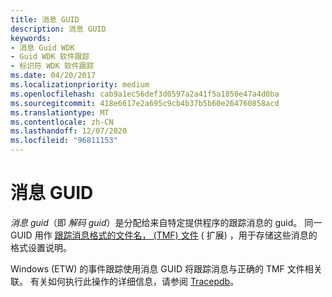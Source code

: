 ```yaml
---
title: 消息 GUID
description: 消息 GUID
keywords:
- 消息 Guid WDK
- Guid WDK 软件跟踪
- 标识符 WDK 软件跟踪
ms.date: 04/20/2017
ms.localizationpriority: medium
ms.openlocfilehash: cab9a1ec56def3d0597a2a41f5a1850e47a4d0ba
ms.sourcegitcommit: 418e6617e2a695c9cb4b37b5b60e264760858acd
ms.translationtype: MT
ms.contentlocale: zh-CN
ms.lasthandoff: 12/07/2020
ms.locfileid: "96811153"
---
```

# <a name="message-guid"></a>消息 GUID

*消息 guid*（即 *解码 guid*）是分配给来自特定提供程序的跟踪消息的 guid。 同一 GUID 用作 [跟踪消息格式的文件名， (TMF) 文件](trace-message-format-file.md) ( 扩展) ，用于存储这些消息的格式设置说明。

Windows (ETW) 的事件跟踪使用消息 GUID 将跟踪消息与正确的 TMF 文件相关联。 有关如何执行此操作的详细信息，请参阅 [Tracepdb](tracepdb.md)。
